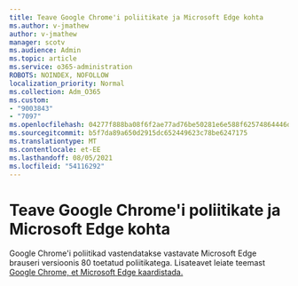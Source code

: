 ```yaml
---
title: Teave Google Chrome'i poliitikate ja Microsoft Edge kohta
ms.author: v-jmathew
author: v-jmathew
manager: scotv
ms.audience: Admin
ms.topic: article
ms.service: o365-administration
ROBOTS: NOINDEX, NOFOLLOW
localization_priority: Normal
ms.collection: Adm_O365
ms.custom:
- "9003843"
- "7097"
ms.openlocfilehash: 04277f888ba08f6f2ae77ad76be50281e6e588f62574864446d0d62de6e0401b
ms.sourcegitcommit: b5f7da89a650d2915dc652449623c78be6247175
ms.translationtype: MT
ms.contentlocale: et-EE
ms.lasthandoff: 08/05/2021
ms.locfileid: "54116292"
---
```

# <a name="learn-about-mapping-between-google-chrome-policies-and-microsoft-edge-policies"></a>Teave Google Chrome'i poliitikate ja Microsoft Edge kohta

Google Chrome'i poliitikad vastendatakse vastavate Microsoft Edge brauseri versioonis 80 toetatud poliitikatega. Lisateavet leiate teemast [Google Chrome, et Microsoft Edge kaardistada.](https://go.microsoft.com/fwlink/?linkid=2141933)

